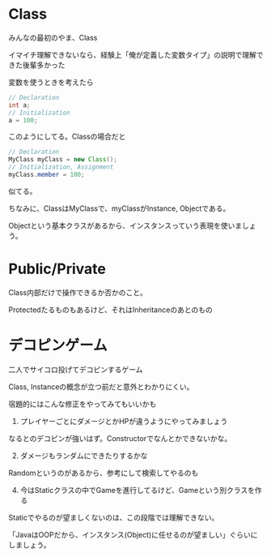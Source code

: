 # Class
みんなの最初のやま、Class

イマイチ理解できないなら、経験上「俺が定義した変数タイプ」の説明で理解できた後輩多かった

変数を使うときを考えたら
```java
// Declaration
int a;
// Initialization
a = 100;
```
このようにしてる。Classの場合だと

```java
// Declaration
MyClass myClass = new Class();
// Initialization, Assignment
myClass.member = 100;
```
似てる。

ちなみに、ClassはMyClassで、myClassがInstance, Objectである。

Objectという基本クラスがあるから、インスタンスっていう表現を使いましょう。


# Public/Private
Class内部だけで操作できるか否かのこと。

Protectedたるものもあるけど、それはInheritanceのあとのもの

# デコピンゲーム
二人でサイコロ投げてデコピンするゲーム

Class, Instanceの概念が立つ前だと意外とわかりにくい。

宿題的にはこんな修正をやってみてもいいかも

1. プレイヤーごとにダメージとかHPが違うようにやってみましょう

なるとのデコピンが強いはず。Constructorでなんとかできないかな。

2. ダメージもランダムにできたりするかな

Randomというのがあるから、参考にして検索してやるのも

4. 今はStaticクラスの中でGameを進行してるけど、Gameという別クラスを作る

Staticでやるのが望ましくないのは、この段階では理解できない。

「JavaはOOPだから、インスタンス(Object)に任せるのが望ましい」ぐらいにしましょう。
